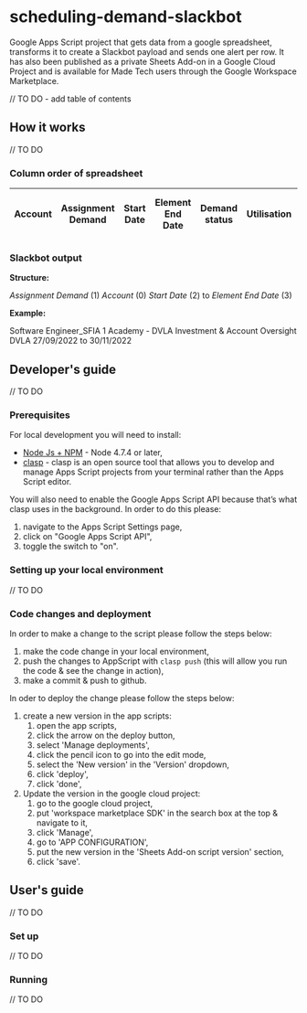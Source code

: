# scheduling-demand-slackbot

Google Apps Script project that gets data from a google spreadsheet, transforms it to create a Slackbot payload and sends one alert per row. It has also been published as a private Sheets Add-on in a Google Cloud Project and is available for Made Tech users through the Google Workspace Marketplace.

// TO DO - add table of contents

## How it works
// TO DO

### Column order of spreadsheet

| Account | Assignment Demand | Start Date | Element End Date | Demand status | Utilisation | Demand status - Further information |
| ----------- | ----------- | ----------- | ----------- | ----------- | ----------- | ----------- |

### Slackbot output

**Structure:**

*Assignment Demand* (1)
*Account* (0) *Start Date* (2) to *Element End Date* (3)

**Example:**

Software Engineer_SFIA 1 Academy - DVLA Investment & Account Oversight
DVLA  27/09/2022 to 30/11/2022

## Developer's guide
// TO DO
### Prerequisites
For local development you will need to install:

* [Node Js + NPM](https://nodejs.org/en/download/) - Node 4.7.4 or later,
* [clasp](https://developers.google.com/apps-script/guides/clasp) - clasp is an open source tool that allows you to develop and manage Apps Script projects from your terminal rather than the Apps Script editor.

You will also need to enable the Google Apps Script API because that’s what clasp uses in the background. In order to do this please:
1. navigate to the Apps Script Settings page,
2. click on "Google Apps Script API",
3. toggle the switch to "on".

### Setting up your local environment
// TO DO

### Code changes and deployment
In order to make a change to the script please follow the steps below:
1. make the code change in your local environment,
2. push the changes to AppScript with `clasp push` (this will allow you run the code & see the change in action),
3. make a commit & push to github.

In oder to deploy the change please follow the steps below:
1. create a new version in the app scripts:
   1. open the app scripts,
   2. click the arrow on the deploy button,
   3. select 'Manage deployments',
   4. click the pencil icon to go into the edit mode,
   5. select the 'New version' in the 'Version' dropdown,
   6. click 'deploy',
   7. click 'done',
2. Update the version in the google cloud project:
   1. go to the google cloud project,
   2. put 'workspace marketplace SDK' in the search box at the top & navigate to it,
   3. click 'Manage',
   4. go to 'APP CONFIGURATION',
   5. put the new version in the 'Sheets Add-on script version' section,
   6. click 'save'.

## User's guide
// TO DO

### Set up
// TO DO

### Running
// TO DO